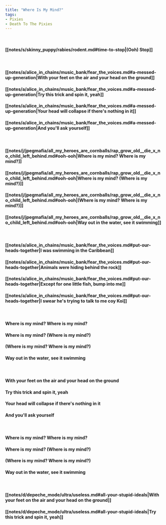 ```yaml
---
title: "Where Is My Mind?"
tags:
- Pixies
- Death To The Pixies
---
```

&nbsp;
#### [[notes/s/skinny_puppy/rabies/rodent.md#time-to-stop|(Ooh) Stop]]
&nbsp;
#### [[notes/a/alice_in_chains/music_bank/fear_the_voices.md#a-messed-up-generation|With your feet on the air and your head on the ground]]
#### [[notes/a/alice_in_chains/music_bank/fear_the_voices.md#a-messed-up-generation|Try this trick and spin it, yeah]]
#### [[notes/a/alice_in_chains/music_bank/fear_the_voices.md#a-messed-up-generation|Your head will collapse if there's nothing in it]]
#### [[notes/a/alice_in_chains/music_bank/fear_the_voices.md#a-messed-up-generation|And you'll ask yourself]]
&nbsp;
#### [[notes/j/jpegmafia/all_my_heroes_are_cornballs/rap_grow_old__die_x_no_child_left_behind.md#ooh-ooh|Where is my mind? Where is my mind?]]
#### [[notes/j/jpegmafia/all_my_heroes_are_cornballs/rap_grow_old__die_x_no_child_left_behind.md#ooh-ooh|Where is my mind? (Where is my mind?)]]
#### [[notes/j/jpegmafia/all_my_heroes_are_cornballs/rap_grow_old__die_x_no_child_left_behind.md#ooh-ooh|(Where is my mind? Where is my mind?)]]
#### [[notes/j/jpegmafia/all_my_heroes_are_cornballs/rap_grow_old__die_x_no_child_left_behind.md#ooh-ooh|Way out in the water, see it swimming]]
&nbsp;
#### [[notes/a/alice_in_chains/music_bank/fear_the_voices.md#put-our-heads-together|I was swimming in the Caribbean]]
#### [[notes/a/alice_in_chains/music_bank/fear_the_voices.md#put-our-heads-together|Animals were hiding behind the rock]]
#### [[notes/a/alice_in_chains/music_bank/fear_the_voices.md#put-our-heads-together|Except for one little fish, bump into me]]
#### [[notes/a/alice_in_chains/music_bank/fear_the_voices.md#put-our-heads-together|I swear he's trying to talk to me coy Koi]]
&nbsp;
#### Where is my mind? Where is my mind?
#### Where is my mind? (Where is my mind?)
#### (Where is my mind? Where is my mind?)
#### Way out in the water, see it swimming
&nbsp;
#### With your feet on the air and your head on the ground
#### Try this trick and spin it, yeah
#### Your head will collapse if there's nothing in it
#### And you'll ask yourself
&nbsp;
#### Where is my mind? Where is my mind?
#### Where is my mind? (Where is my mind?)
#### (Where is my mind? Where is my mind?)
#### Way out in the water, see it swimming
&nbsp;
#### [[notes/d/depeche_mode/ultra/useless.md#all-your-stupid-ideals|With your feet on the air and your head on the ground]]
#### [[notes/d/depeche_mode/ultra/useless.md#all-your-stupid-ideals|Try this trick and spin it, yeah]]
